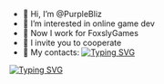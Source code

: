 - 👋 Hi, I’m @PurpleBliz
- 👀 I’m interested in online game dev
- 🌱 Now I work for FoxslyGames
- 💞️ I invite you to cooperate
- :email: My contacts:
[![Typing SVG](https://readme-typing-svg.herokuapp.com?color=%2336BCF7&lines=Email:+nikapacb@gmail.com)](https://git.io/typing-svg)

[![Typing SVG](https://readme-typing-svg.herokuapp.com?color=%2336BCF7&lines=Discord:+purplebliz)](https://git.io/typing-svg)

<!---
PurpleBliz/PurpleBliz is a ✨ special ✨ repository because its `README.md` (this file) appears on your GitHub profile.
You can click the Preview link to take a look at your changes.
--->
